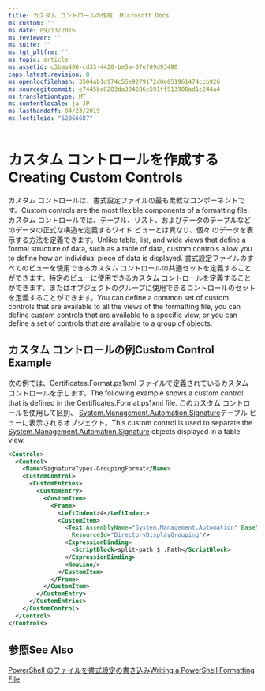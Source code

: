 ```yaml
---
title: カスタム コントロールの作成 |Microsoft Docs
ms.custom: ''
ms.date: 09/13/2016
ms.reviewer: ''
ms.suite: ''
ms.tgt_pltfrm: ''
ms.topic: article
ms.assetid: c3baa406-cd33-4420-be5a-07ef09d93480
caps.latest.revision: 8
ms.openlocfilehash: 3504ab1d974c55e9279172d0e851961474ccb926
ms.sourcegitcommit: e7445ba8203da304286c591ff513900ad1c244a4
ms.translationtype: MT
ms.contentlocale: ja-JP
ms.lasthandoff: 04/23/2019
ms.locfileid: "62066687"
---
```

# <a name="creating-custom-controls"></a><span data-ttu-id="7f970-102">カスタム コントロールを作成する</span><span class="sxs-lookup"><span data-stu-id="7f970-102">Creating Custom Controls</span></span>

<span data-ttu-id="7f970-103">カスタム コントロールは、書式設定ファイルの最も柔軟なコンポーネントです。</span><span class="sxs-lookup"><span data-stu-id="7f970-103">Custom controls are the most flexible components of a formatting file.</span></span> <span data-ttu-id="7f970-104">カスタム コントロールでは、テーブル、リスト、およびデータのテーブルなどのデータの正式な構造を定義するワイド ビューとは異なり、個々 のデータを表示する方法を定義できます。</span><span class="sxs-lookup"><span data-stu-id="7f970-104">Unlike table, list, and wide views that define a formal structure of data, such as a table of data, custom controls allow you to define how an individual piece of data is displayed.</span></span> <span data-ttu-id="7f970-105">書式設定ファイルのすべてのビューを使用できるカスタム コントロールの共通セットを定義することができます、特定のビューに使用できるカスタム コントロールを定義することができます、またはオブジェクトのグループに使用できるコントロールのセットを定義することができます。</span><span class="sxs-lookup"><span data-stu-id="7f970-105">You can define a common set of custom controls that are available to all the views of the formatting file, you can define custom controls that are available to a specific view, or you can define a set of controls that are available to a group of objects.</span></span>

## <a name="custom-control-example"></a><span data-ttu-id="7f970-106">カスタム コントロールの例</span><span class="sxs-lookup"><span data-stu-id="7f970-106">Custom Control Example</span></span>

<span data-ttu-id="7f970-107">次の例では、Certificates.Format.ps1xml ファイルで定義されているカスタム コントロールを示します。</span><span class="sxs-lookup"><span data-stu-id="7f970-107">The following example shows a custom control that is defined in the Certificates.Format.ps1xml file.</span></span> <span data-ttu-id="7f970-108">このカスタム コントロールを使用して区別、 [System.Management.Automation.Signature](/dotnet/api/System.Management.Automation.Signature)テーブル ビューに表示されるオブジェクト。</span><span class="sxs-lookup"><span data-stu-id="7f970-108">This custom control is used to separate the [System.Management.Automation.Signature](/dotnet/api/System.Management.Automation.Signature) objects displayed in a table view.</span></span>

```xml
<Controls>
  <Control>
    <Name>SignatureTypes-GroupingFormat</Name>
    <CustomControl>
      <CustomEntries>
        <CustomEntry>
          <CustomItem>
            <Frame>
              <LeftIndent>4</LeftIndent>
              <CustomItem>
                <Text AssemblyName="System.Management.Automation" BaseName="FileSystemProviderStrings"
                  ResourceId="DirectoryDisplayGrouping"/>
                <ExpressionBinding>
                  <ScriptBlock>split-path $_.Path</ScriptBlock>
                </ExpressionBinding>
                <NewLine/>
              </CustomItem>
            </Frame>
          </CustomItem>
        </CustomEntry>
      </CustomEntries>
    </CustomControl>
  </Control>
</Controls>

```

## <a name="see-also"></a><span data-ttu-id="7f970-109">参照</span><span class="sxs-lookup"><span data-stu-id="7f970-109">See Also</span></span>

[<span data-ttu-id="7f970-110">PowerShell のファイルを書式設定の書き込み</span><span class="sxs-lookup"><span data-stu-id="7f970-110">Writing a PowerShell Formatting File</span></span>](./writing-a-powershell-formatting-file.md)
